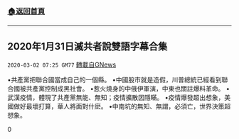 ###  [:house:返回首頁](https://github.com/ourhimalayas/txt)
---

## 2020年1月31日滅共者說雙語字幕合集
`2020-03-02 07:25 GM77` [轉載自GNews](https://gnews.org/zh-hant/129630/)

•共產黨把聯合國當成自己的一個縣。
•中國股市就是造假，川普總統已經看到聯合國被共產黨控制成黑社會。
•惹火燒身的中俄伊軍演，中東也關註爆料革命。
•武漢疫情，體現了共產黨無能、無知；疫情擴散因隱瞞。
•疫情爆發超出想象，美國做好最壞打算，華人將面對什麽。
•中南坑的無知、無謂，必須亡，世界決策超想象。

0
